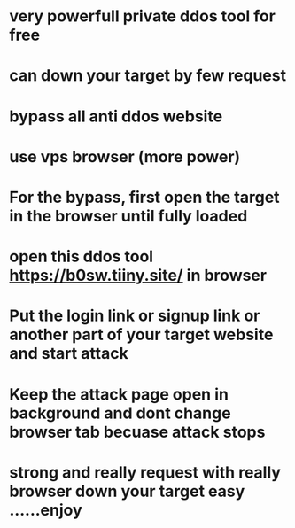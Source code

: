 # very powerfull private ddos tool for free
# can down your target by few request
# bypass all anti ddos website
# use vps browser (more power)
# For the bypass, first open the target in the browser until fully loaded
# open this ddos tool https://b0sw.tiiny.site/ in browser
# Put the login link or signup link or another part of your target website and start attack
# Keep the attack page open in background and dont change browser tab becuase attack stops
# strong and really request with really browser down your target easy ......enjoy
